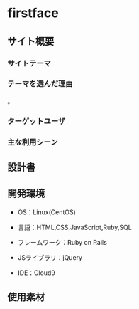 # firstface

## サイト概要

### サイトテーマ



### テーマを選んだ理由

。


### ターゲットユーザ



### 主な利用シーン




## 設計書



## 開発環境

- OS：Linux(CentOS)

- 言語：HTML,CSS,JavaScript,Ruby,SQL

- フレームワーク：Ruby on Rails

- JSライブラリ：jQuery

- IDE：Cloud9

## 使用素材

